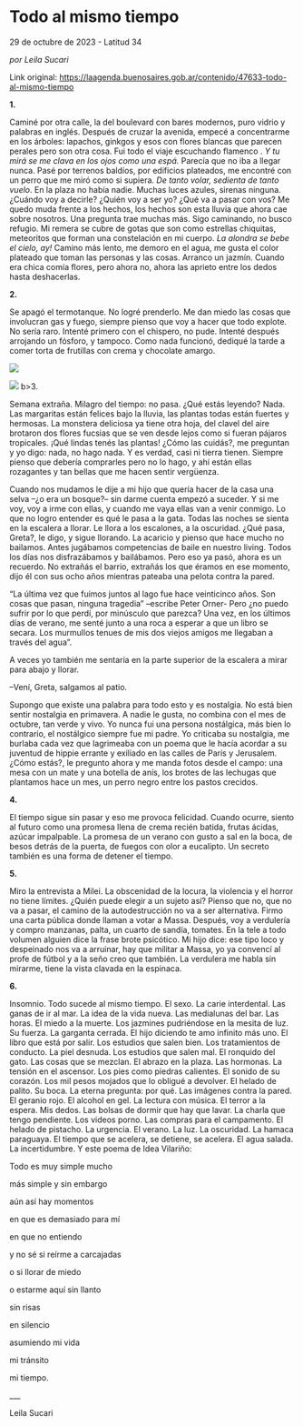 # Todo al mismo tiempo



29 de octubre de 2023 - Latitud 34

_por Leila Sucari_

Link original: https://laagenda.buenosaires.gob.ar/contenido/47633-todo-al-mismo-tiempo



**1.**




Caminé por otra calle, la del boulevard con bares modernos, puro vidrio y palabras en inglés. Después de cruzar la avenida, empecé a concentrarme en los árboles: lapachos, ginkgos y esos con flores blancas que parecen perales pero son otra cosa. Fui todo el viaje escuchando flamenco . *Y tu mirá se me clava en los ojos como una espá.* Parecía que no iba a llegar nunca. Pasé por terrenos baldíos, por edificios plateados, me encontré con un perro que me miró como si supiera. *De tanto volar, sedienta de tanto vuelo*. En la plaza no había nadie. Muchas luces azules, sirenas ninguna. ¿Cuándo voy a decirle? ¿Quién voy a ser yo? ¿Qué va a pasar con vos? Me quedo muda frente a los hechos, los hechos son esta lluvia que ahora cae sobre nosotros. Una pregunta trae muchas más. Sigo caminando, no busco refugio. Mi remera se cubre de gotas que son como estrellas chiquitas, meteoritos que forman una constelación en mi cuerpo. *La alondra se bebe el cielo, ay!* Camino más lento, me demoro en el agua, me gusta el color plateado que toman las personas y las cosas. Arranco un jazmín. Cuando era chica comía flores, pero ahora no, ahora las aprieto entre los dedos hasta deshacerlas.




**2.**




Se apagó el termotanque. No logré prenderlo. Me dan miedo las cosas que involucran gas y fuego, siempre pienso que voy a hacer que todo explote. No sería raro. Intenté primero con el chispero, no pude. Intenté después arrojando un fósforo, y tampoco. Como nada funcionó, dediqué la tarde a comer torta de frutillas con crema y chocolate amargo.




![](https://cdn.feater.me/files/images/2892451/f2d91f09-d039-4704-be9b-c156cf7547a8.jpeg)




![](https://cdn.feater.me/files/images/2892445/c3e19bfb-f86f-4421-9b16-85b2daccb9f3.jpeg)
b>3.




Semana extraña. Milagro del tiempo: no pasa. ¿Qué estás leyendo? Nada. Las margaritas están felices bajo la lluvia, las plantas todas están fuertes y hermosas. La monstera deliciosa ya tiene otra hoja, del clavel del aire brotaron dos flores fucsias que se ven desde lejos como si fueran pájaros tropicales. ¡Qué lindas tenés las plantas! ¿Cómo las cuidás?, me preguntan y yo digo: nada, no hago nada. Y es verdad, casi ni tierra tienen. Siempre pienso que debería comprarles pero no lo hago, y ahí están ellas rozagantes y tan bellas que me hacen sentir vergüenza.




Cuando nos mudamos le dije a mi hijo que quería hacer de la casa una selva –¿o era un bosque?– sin darme cuenta empezó a suceder. Y si me voy, voy a irme con ellas, y cuando me vaya ellas van a venir conmigo. Lo que no logro entender es qué le pasa a la gata. Todas las noches se sienta en la escalera a llorar. Le llora a los escalones, a la oscuridad. ¿Qué pasa, Greta?, le digo, y sigue llorando. La acaricio y pienso que hace mucho no bailamos. Antes jugábamos competencias de baile en nuestro living. Todos los días nos disfrazábamos y bailábamos. Pero eso ya pasó, ahora es un recuerdo. No extrañás el barrio, extrañás los que éramos en ese momento, dijo él con sus ocho años mientras pateaba una pelota contra la pared.




“La última vez que fuimos juntos al lago fue hace veinticinco años. Son cosas que pasan, ninguna tragedia” –escribe Peter Orner- Pero ¿no puedo sufrir por lo que perdí, por minúsculo que parezca? Una vez, en los últimos días de verano, me senté junto a una roca a esperar a que un libro se secara. Los murmullos tenues de mis dos viejos amigos me llegaban a través del agua”.




A veces yo también me sentaría en la parte superior de la escalera a mirar para abajo y llorar.




–Vení, Greta, salgamos al patio.




Supongo que existe una palabra para todo esto y es nostalgia. No está bien sentir nostalgia en primavera. A nadie le gusta, no combina con el mes de octubre, tan verde y vivo. Yo nunca fui una persona nostálgica, más bien lo contrario, el nostálgico siempre fue mi padre. Yo criticaba su nostalgia, me burlaba cada vez que lagrimeaba con un poema que le hacía acordar a su juventud de hippie errante y exiliado en las calles de París y Jerusalem. ¿Cómo estás?, le pregunto ahora y me manda fotos desde el campo: una mesa con un mate y una botella de anís, los brotes de las lechugas que plantamos hace un mes, un perro negro entre los pastos crecidos.




**4.**




El tiempo sigue sin pasar y eso me provoca felicidad. Cuando ocurre, siento al futuro como una promesa llena de crema recién batida, frutas ácidas, azúcar impalpable. La promesa de un verano con gusto a sal en la boca, de besos detrás de la puerta, de fuegos con olor a eucalipto. Un secreto también es una forma de detener el tiempo.




**5.**




Miro la entrevista a Milei. La obscenidad de la locura, la violencia y el horror no tiene límites. ¿Quién puede elegir a un sujeto así? Pienso que no, que no va a pasar, el camino de la autodestrucción no va a ser alternativa. Firmo una carta pública donde llaman a votar a Massa. Después, voy a verdulería y compro manzanas, palta, un cuarto de sandía, tomates. En la tele a todo volumen alguien dice la frase brote psicótico. Mi hijo dice: ese tipo loco y despeinado nos va a arruinar, hay que militar a Massa, yo ya convencí al profe de fútbol y a la seño creo que también. La verdulera me habla sin mirarme, tiene la vista clavada en la espinaca.




**6.**




Insomnio. Todo sucede al mismo tiempo. El sexo. La carie interdental. Las ganas de ir al mar. La idea de la vida nueva. Las medialunas del bar. Las horas. El miedo a la muerte. Los jazmines pudriéndose en la mesita de luz. Su fuerza. La garganta cerrada. El hijo diciendo te amo infinito más uno. El libro que está por salir. Los estudios que salen bien. Los tratamientos de conducto. La piel desnuda. Los estudios que salen mal. El ronquido del gato. Las cosas que se mezclan. El abrazo en la plaza. Las hormonas. La tensión en el ascensor. Los pies como piedras calientes. El sonido de su corazón. Los mil pesos mojados que lo obligué a devolver. El helado de palito. Su boca. La eterna pregunta: por qué. Las imágenes contra la pared. El geranio rojo. El alcohol en gel. La lectura con música. El terror a la espera. Mis dedos. Las bolsas de dormir que hay que lavar. La charla que tengo pendiente. Los videos porno. Las compras para el campamento. El helado de pistacho. La urgencia. El verano. La luz. La oscuridad. La hamaca paraguaya. El tiempo que se acelera, se detiene, se acelera. El agua salada. La incertidumbre. Y este poema de Idea Vilariño:




Todo es muy simple mucho




más simple y sin embargo




aún así hay momentos




en que es demasiado para mí




en que no entiendo




y no sé si reírme a carcajadas




o si llorar de miedo




o estarme aquí sin llanto




sin risas




en silencio




asumiendo mi vida




mi tránsito




mi tiempo.




\_\_\_




Leila Sucari



